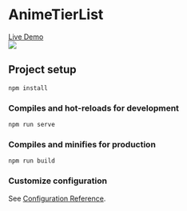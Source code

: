 # AnimeTierList
<a href='https://anitier.com'>Live Demo</a>
<br>
<img src='https://i.ibb.co/fqq9Dpc/Screen-Shot-2021-02-18-at-1-06-59-AM.png'>

## Project setup
```
npm install
```

### Compiles and hot-reloads for development
```
npm run serve
```

### Compiles and minifies for production
```
npm run build
```

### Customize configuration
See [Configuration Reference](https://cli.vuejs.org/config/).
